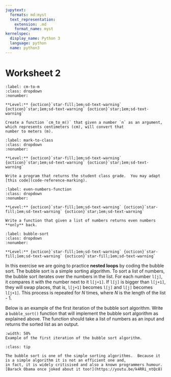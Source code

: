 ```yaml
---
jupytext:
  formats: md:myst
  text_representation:
    extension: .md
    format_name: myst
kernelspec:
  display_name: Python 3
  language: python
  name: python3
---
```


# Worksheet 2


```{exercise} cm to m function
:label: cm-to-m
:class: dropdown
:nonumber:

**Level:** {octicon}`star-fill;1em;sd-text-warning` {octicon}`star;1em;sd-text-warning` {octicon}`star;1em;sd-text-warning`

Create a function `cm_to_m()` that given a number `n` as an argument, which represents centimeters (cm), will convert that 
number to meters (m). 

```

```{exercise} Mark grading function
:label: mark-to-class
:class: dropdown
:nonumber:

**Level:** {octicon}`star-fill;1em;sd-text-warning` {octicon}`star;1em;sd-text-warning` {octicon}`star;1em;sd-text-warning`

Write a program that returns the student class grade.  You may adapt [this code](code-reference-marking).
```


```{exercise} Even numbers function
:label: even-numbers-function
:class: dropdown
:nonumber:

**Level:** {octicon}`star-fill;1em;sd-text-warning` {octicon}`star-fill;1em;sd-text-warning` {octicon}`star;1em;sd-text-warning`

Write a function that given a list of numbers returns even numbers **only** back.
```

```{exercise-start} Bubble sort
:label: bubble-sort
:class: dropdown
:nonumber:

**Level:** {octicon}`star-fill;1em;sd-text-warning` {octicon}`star-fill;1em;sd-text-warning` {octicon}`star-fill;1em;sd-text-warning`
```

In this exercise we are going to practice **nested loops** by coding the bubble sort.  The bubble sort is a simple sorting 
algorithm. To sort a list of numbers, the bubble sort iterates over the numbers in the list.  For each number `l[j]`, 
it compares it with the number next to it `l[j+1]`.  If `l[j]` is bigger than `l[j+1]`, they will swap places, that is,
`l[j+1]` becomes `l[j]` and `l[j]` becomes `l[j+1]`.  This process is repeated for *N* times, where *N* is the length of the list - 1.

Below is an example of the first iteration of the bubble sort algorithm.  Write a `bubble_sort()` function that will implement 
the bubble sort algorithm as explained above.  The function should take a list of numbers as an input and returns 
the sorted list as an output. 

```{figure} images/bubble-sort.gif
:width: 50%
Example of the first iteration of the bubble sort algorithm.
```


```{admonition} Do you know?
:class: tip

The bubble sort is one of the simple sorting algorithms.  Because it is a simple algorithm it is not an efficient one and, 
in fact, it is widely critisised and also a known programmers humour.  [Barack Obama once joked about it too!](https://youtu.be/k4RRi_ntQc8)
```

```{exercise-end}
```
